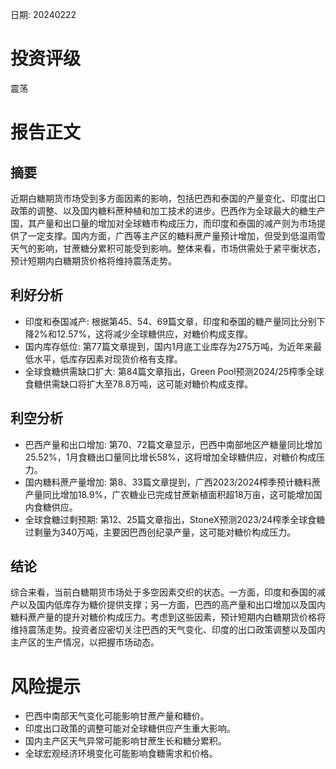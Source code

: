 
日期: 20240222

# 投资评级

震荡

# 报告正文

## 摘要

近期白糖期货市场受到多方面因素的影响，包括巴西和泰国的产量变化、印度出口政策的调整、以及国内糖料蔗种植和加工技术的进步。巴西作为全球最大的糖生产国，其产量和出口量的增加对全球糖市构成压力，而印度和泰国的减产则为市场提供了一定支撑。国内方面，广西等主产区的糖料蔗产量预计增加，但受到低温雨雪天气的影响，甘蔗糖分累积可能受到影响。整体来看，市场供需处于紧平衡状态，预计短期内白糖期货价格将维持震荡走势。

## 利好分析

* 印度和泰国减产: 根据第45、54、69篇文章，印度和泰国的糖产量同比分别下降2%和12.57%，这将减少全球糖供应，对糖价构成支撑。
* 国内库存低位: 第77篇文章提到，国内1月底工业库存为275万吨，为近年来最低水平，低库存因素对现货价格有支撑。
* 全球食糖供需缺口扩大: 第84篇文章指出，Green Pool预测2024/25榨季全球食糖供需缺口将扩大至78.8万吨，这可能对糖价构成支撑。

## 利空分析

* 巴西产量和出口增加: 第70、72篇文章显示，巴西中南部地区产糖量同比增加25.52%，1月食糖出口量同比增长58%，这将增加全球糖供应，对糖价构成压力。
* 国内糖料蔗产量增加: 第8、33篇文章提到，广西2023/2024榨季预计糖料蔗产量同比增加18.9%，广农糖业已完成甘蔗新植面积超18万亩，这可能增加国内食糖供应。
* 全球食糖过剩预期: 第12、25篇文章指出，StoneX预测2023/24榨季全球食糖过剩量为340万吨，主要因巴西创纪录产量，这可能对糖价构成压力。

## 结论

综合来看，当前白糖期货市场处于多空因素交织的状态。一方面，印度和泰国的减产以及国内低库存为糖价提供支撑；另一方面，巴西的高产量和出口增加以及国内糖料蔗产量的提升对糖价构成压力。考虑到这些因素，预计短期内白糖期货价格将维持震荡走势。投资者应密切关注巴西的天气变化、印度的出口政策调整以及国内主产区的生产情况，以把握市场动态。

# 风险提示

* 巴西中南部天气变化可能影响甘蔗产量和糖价。
* 印度出口政策的调整可能对全球糖供应产生重大影响。
* 国内主产区天气异常可能影响甘蔗生长和糖分累积。
* 全球宏观经济环境变化可能影响食糖需求和价格。
